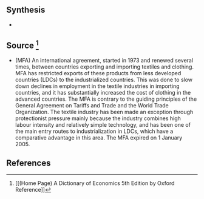 ## Synthesis
- 
## Source [^1]
- (MFA) An international agreement, started in 1973 and renewed several times, between countries exporting and importing textiles and clothing. MFA has restricted exports of these products from less developed countries (LDCs) to the industrialized countries. This was done to slow down declines in employment in the textile industries in importing countries, and it has substantially increased the cost of clothing in the advanced countries. The MFA is contrary to the guiding principles of the General Agreement on Tariffs and Trade and the World Trade Organization. The textile industry has been made an exception through protectionist pressure mainly because the industry combines high labour intensity and relatively simple technology, and has been one of the main entry routes to industrialization in LDCs, which have a comparative advantage in this area. The MFA expired on 1 January 2005.
## References

[^1]: [[(Home Page) A Dictionary of Economics 5th Edition by Oxford Reference]]